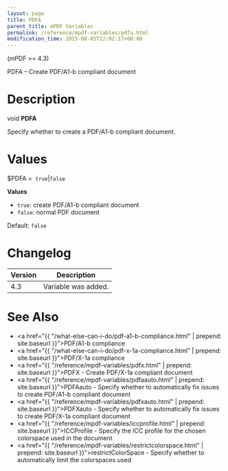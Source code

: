 ```yaml
---
layout: page
title: PDFA
parent_title: mPDF Variables
permalink: /reference/mpdf-variables/pdfa.html
modification_time: 2015-08-05T12:02:17+00:00
---
```


(mPDF >= 4.3)

PDFA – Create PDF/A1-b compliant document

# Description

void **PDFA**

Specify whether to create a PDF/A1-b compliant document.

# Values

<span class="parameter">$PDFA</span> =  `true`\|`false`

**Values**

* `true`: create PDF/A1-b compliant document   
* `false`: normal PDF document

Default: `false`

# Changelog

<table class="table">
<thead>
<tr>
  <th>Version</th>
  <th>Description</th>
</tr>
</thead>
<tbody>
<tr>
  <td>4.3</td>
  <td>Variable was added.</td>
</tr>
</tbody>
</table>

# See Also

* <a href="{{ "/what-else-can-i-do/pdf-a1-b-compliance.html" | prepend: site.baseurl }}">PDF/A1-b compliance</a>
* <a href="{{ "/what-else-can-i-do/pdf-x-1a-compliance.html" | prepend: site.baseurl }}">PDF/X-1a compliance</a>
* <a href="{{ "/reference/mpdf-variables/pdfx.html" | prepend: site.baseurl }}">PDFX</a> - Create PDF/X-1a compliant document
* <a href="{{ "/reference/mpdf-variables/pdfaauto.html" | prepend: site.baseurl }}">PDFAauto</a> - Specify whether to automatically fix issues to create PDF/A1-b compliant document
* <a href="{{ "/reference/mpdf-variables/pdfxauto.html" | prepend: site.baseurl }}">PDFXauto</a> - Specify whether to automatically fix issues to create PDF/X-1a compliant document
* <a href="{{ "/reference/mpdf-variables/iccprofile.html" | prepend: site.baseurl }}">ICCProfile</a> - Specify the ICC profile for the chosen colorspace used in the document
* <a href="{{ "/reference/mpdf-variables/restrictcolorspace.html" | prepend: site.baseurl }}">restrictColorSpace</a> - Specify whether to automatically limit the colorspaces used

